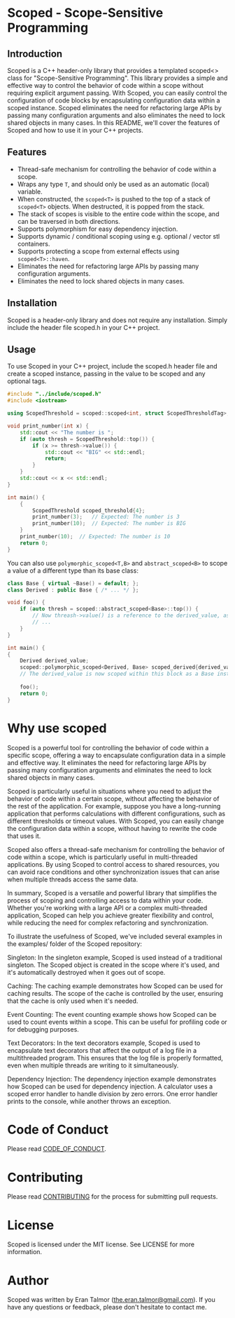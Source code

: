 # Scoped - Scope-Sensitive Programming
## Introduction
Scoped is a C++ header-only library that provides a templated scoped<> class for "Scope-Sensitive Programming". 
This library provides a simple and effective way to control the behavior of code within a scope without requiring 
explicit argument passing. With Scoped, you can easily control the configuration of code blocks by encapsulating 
configuration data within a scoped instance. Scoped eliminates the need for refactoring large APIs by passing many 
configuration arguments and also eliminates the need to lock shared objects in many cases. 
In this README, we'll cover the features of Scoped and how to use it in your C++ projects.

## Features
* Thread-safe mechanism for controlling the behavior of code within a scope.
* Wraps any type `T`, and should only be used as an automatic (local) variable.
* When constructed, the `scoped<T>` is pushed to the top of a stack of `scoped<T>` objects. When destructed, it is popped from the stack.
* The stack of scopes is visible to the entire code within the scope, and can be traversed in both directions.
* Supports polymorphism for easy dependency injection.
* Supports dynamic / conditional scoping using e.g. optional / vector stl containers.
* Supports protecting a scope from external effects using `scoped<T>::haven`.
* Eliminates the need for refactoring large APIs by passing many configuration arguments.
* Eliminates the need to lock shared objects in many cases.

## Installation
Scoped is a header-only library and does not require any installation. Simply include the header file scoped.h in your C++ project.

## Usage
To use Scoped in your C++ project, include the scoped.h header file and create a scoped instance, 
passing in the value to be scoped and any optional tags.


```c++
#include "../include/scoped.h"
#include <iostream>

using ScopedThreshold = scoped::scoped<int, struct ScopedThresholdTag>;

void print_number(int x) {
    std::cout << "The number is ";
    if (auto thresh = ScopedThreshold::top()) {
        if (x >= thresh->value()) {
            std::cout << "BIG" << std::endl;
            return;
        }
    }
    std::cout << x << std::endl;
}

int main() {
    {
        ScopedThreshold scoped_threshold{4}; 
        print_number(3);   // Expected: The number is 3
        print_number(10);  // Expected: The number is BIG
    }
    print_number(10);  // Expected: The number is 10
    return 0;
}
```

You can also use `polymorphic_scoped<T,B>` and `abstract_scoped<B>` to scope a value of a different type than its base class:

```c++
class Base { virtual ~Base() = default; };
class Derived : public Base { /* ... */ };

void foo() {
    if (auto thresh = scoped::abstract_scoped<Base>::top()) {
        // Now threash->value() is a reference to the derived_value, as a Base instance 
        // ...
    }
}

int main() {
{
    Derived derived_value;
    scoped::polymorphic_scoped<Derived, Base> scoped_derived{derived_value};
    // The derived_value is now scoped within this block as a Base instance
        
    foo();
    return 0;
}
```

# Why use scoped
Scoped is a powerful tool for controlling the behavior of code within a specific scope, 
offering a way to encapsulate configuration data in a simple and effective way. 
It eliminates the need for refactoring large APIs by passing many configuration arguments 
and eliminates the need to lock shared objects in many cases.

Scoped is particularly useful in situations where you need to adjust the behavior of code within 
a certain scope, without affecting the behavior of the rest of the application. For example, suppose 
you have a long-running application that performs calculations with different configurations, 
such as different thresholds or timeout values. With Scoped, you can easily change the configuration 
data within a scope, without having to rewrite the code that uses it.

Scoped also offers a thread-safe mechanism for controlling the behavior of code within a scope,
which is particularly useful in multi-threaded applications. By using Scoped to control access to shared
resources, you can avoid race conditions and other synchronization issues that can arise when
multiple threads access the same data.

In summary, Scoped is a versatile and powerful library that simplifies the process of scoping and
controlling access to data within your code. Whether you're working with a large API or a complex
multi-threaded application, Scoped can help you achieve greater flexibility and control, while 
reducing the need for complex refactoring and synchronization.

To illustrate the usefulness of Scoped, we've included several examples in the examples/ folder of the Scoped repository:

Singleton: In the singleton example, Scoped is used instead of a traditional singleton.
The Scoped object is created in the scope where it's used, and it's automatically destroyed when it goes out of scope.

Caching: The caching example demonstrates how Scoped can be used for caching results.
The scope of the cache is controlled by the user, ensuring that the cache is only used when it's needed.

Event Counting: The event counting example shows how Scoped can be used to count events within a scope. 
This can be useful for profiling code or for debugging purposes.

Text Decorators: In the text decorators example, Scoped is used to encapsulate text decorators that affect the 
output of a log file in a multithreaded program. This ensures that the log file is properly formatted, even when multiple
threads are writing to it simultaneously.

Dependency Injection: The dependency injection example demonstrates how Scoped can be used for dependency injection.
A calculator uses a scoped error handler to handle division by zero errors. One error handler prints to the console, 
while another throws an exception.

# Code of Conduct
Please read [CODE_OF_CONDUCT](CODE_OF_CONDUCT.md).

# Contributing
Please read [CONTRIBUTING](CONTRIBUTING.md) for the process for submitting pull requests.

# License
Scoped is licensed under the MIT license. See LICENSE for more information.

# Author
Scoped was written by Eran Talmor (the.eran.talmor@gmail.com). If you have any questions or feedback, please don't hesitate to contact me.
